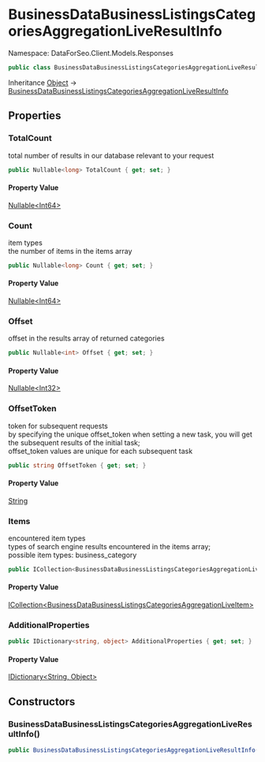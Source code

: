 # BusinessDataBusinessListingsCategoriesAggregationLiveResultInfo

Namespace: DataForSeo.Client.Models.Responses

```csharp
public class BusinessDataBusinessListingsCategoriesAggregationLiveResultInfo
```

Inheritance [Object](https://docs.microsoft.com/en-us/dotnet/api/system.object) → [BusinessDataBusinessListingsCategoriesAggregationLiveResultInfo](./dataforseo.client.models.responses.businessdatabusinesslistingscategoriesaggregationliveresultinfo.md)

## Properties

### **TotalCount**

total number of results in our database relevant to your request

```csharp
public Nullable<long> TotalCount { get; set; }
```

#### Property Value

[Nullable&lt;Int64&gt;](https://docs.microsoft.com/en-us/dotnet/api/system.nullable-1)<br>

### **Count**

item types
 <br>the number of items in the items array

```csharp
public Nullable<long> Count { get; set; }
```

#### Property Value

[Nullable&lt;Int64&gt;](https://docs.microsoft.com/en-us/dotnet/api/system.nullable-1)<br>

### **Offset**

offset in the results array of returned categories

```csharp
public Nullable<int> Offset { get; set; }
```

#### Property Value

[Nullable&lt;Int32&gt;](https://docs.microsoft.com/en-us/dotnet/api/system.nullable-1)<br>

### **OffsetToken**

token for subsequent requests
 <br>by specifying the unique offset_token when setting a new task, you will get the subsequent results of the initial task;
 <br>offset_token values are unique for each subsequent task

```csharp
public string OffsetToken { get; set; }
```

#### Property Value

[String](https://docs.microsoft.com/en-us/dotnet/api/system.string)<br>

### **Items**

encountered item types
 <br>types of search engine results encountered in the items array;
 <br>possible item types: business_category

```csharp
public ICollection<BusinessDataBusinessListingsCategoriesAggregationLiveItem> Items { get; set; }
```

#### Property Value

[ICollection&lt;BusinessDataBusinessListingsCategoriesAggregationLiveItem&gt;](https://docs.microsoft.com/en-us/dotnet/api/system.collections.generic.icollection-1)<br>

### **AdditionalProperties**

```csharp
public IDictionary<string, object> AdditionalProperties { get; set; }
```

#### Property Value

[IDictionary&lt;String, Object&gt;](https://docs.microsoft.com/en-us/dotnet/api/system.collections.generic.idictionary-2)<br>

## Constructors

### **BusinessDataBusinessListingsCategoriesAggregationLiveResultInfo()**

```csharp
public BusinessDataBusinessListingsCategoriesAggregationLiveResultInfo()
```
